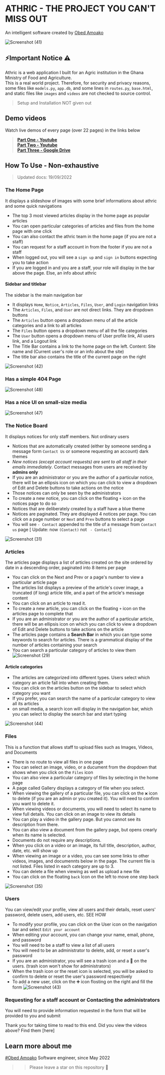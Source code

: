 # ATHRIC - THE PROJECT YOU CAN'T MISS OUT
An intelligent software created by [Obed Amoako](https://ericob.sytes.net)

![Screenshot (41)](https://user-images.githubusercontent.com/84608830/190366532-233b8ee9-2bcf-4e62-9bcf-e9156821e654.png)

## ⚡Important Notice ⚠
Athric is a web application I built for an Agric institution in the Ghana Ministry of Food and Agriculture.  
This is a real world project. Therefore, for security and privacy reasons, some files like `models.py`, `app.db`, and some lines in `routes.py`, `base.html`, and static files like `images` and `videos` are not checked to source control.

> Setup and Installation NOT given out

## Demo videos
Watch live demos of every page (over 22 pages) in the links below
>  
> [**Part One - Youtube**](https://youtu.be/z3FIbhvlzHQ)  
> [**Part Two - Youtube**](https://youtu.be/HsVuH_rm3P4)  
> [**Part Three - Google Drive**](https://drive.google.com/file/d/1xeSTLRd2YX76gzrIRFyrupTgy-YEpwwP/view?usp=sharing)  
>  

## How To Use - Non-exhaustive

> Updated docs: 19/09/2022

### The Home Page
 It displays a slideshow of images with some brief informations about athric and some quick navigations
 - The top 3 most viewed articles display in the home page as popular articles
 - You can open particular categories of articles and files from the home page with one click
 - You can also contact the athric team in the home page (if you are not a staff)
 - You can request for a staff account in from the footer if you are not a staff
 - When logged out, you will see a `sign up` and `sign in` buttons expecting you to take action
 - If you are logged in and you are a staff, your role will display in the bar above the page. Else, an info about athric

#### Sidebar and titlebar
  The sidebar is the main navigation bar
  - It displays `Home`, `Notice`, `Articles`, `Files`, `User`, and `Login` navigation links
  - The `Articles`, `Files`, and `User` are not direct links. They are dropdown buttons
  - The `Articles` button opens a dropdown menu of all the article categories and a link to all articles
  - The `Files` button opens a dropdown menu of all the file categories
  - The `User` button opens a dropdown menu of User profile link, All users link, and a Logout link
  - The Title Bar contains a link to the home page on the left. Content: Site name and (Current user's role or an info about the site)
  - The title bar also contains the title of the current page on the right
 
 ![Screenshot (42)](https://user-images.githubusercontent.com/84608830/190368968-3e0e6f51-d3b9-47d8-a6ac-bdebc21c52be.png)
 
 ### Has a simple 404 Page
 ![Screenshot (48)](https://user-images.githubusercontent.com/84608830/190393299-0d213934-5e14-468f-8e78-b12f6b7b9cab.png)
 
 ### Has a nice UI on small-size media
 
 ![Screenshot (47)](https://user-images.githubusercontent.com/84608830/190384360-c3b5329a-c6e0-4e9c-a6df-e66e258fdbae.png)

 
 ### The Notice Board
 It displays notices for only staff members. Not ordinary users
  - Notices that are automatically created (either by someone sending a message form `Contact Us` or someone requesting an account) dark themes
  - *New notices (except account requests) are sent to all staff in their emails immediately*. Contact messages from users are received by **admins only**
  - If you are an administrator or you are the author of a particular notice, there will be an ellipsis icon on which you can click to view a dropdown of Edit and Delete buttons to take actions on the notice
  - Those notices can only be seen by the administrators
  - To create a new notice, you can click on the floating `+` icon on the notices page to do so
  - Notices that are deliberately created by a staff have a blue theme
  - Notices are paginated. They are displayed 4 notices per page. You can click on a page number or `Next` and `Prev` buttons to select a page
  - You will see `- Contact` appended to the title of a message from `Contact us` page [ Update: now `(Contact)` not ` - Contact`]
  
  ![Screenshot (31)](https://user-images.githubusercontent.com/84608830/190374842-42aa8076-d303-4ad9-b936-bf6e8de74db5.png)

### Articles
The articles page displays a list of articles created on the site ordered by date in a descending order, paginated into 8 items per page
- You can click on the Next and Prev or a page's number to view a particular article page
- The articles list displays a preview of the article's cover image, a truncated (if long) article title, and a part of the article's message content
- You can click on an article to read it.
- To create a new article, you can click on the floating `+` icon on the articles page to complete that
- If you are an administrator or you are the author of a particular article, there will be an ellipsis icon on which you can click to view a dropdown of Edit and Delete buttons to take actions on the article
- The articles page contains a **Search Bar** in which you can type some keywords to search for articles. There is a grammatical display of the number of articles containing your search
- You can search a particular category of articles to view them
![Screenshot (29)](https://user-images.githubusercontent.com/84608830/190383052-8473fdfe-ef26-414d-9154-9bd2cee67bcd.png)

#### Article categories
- The articles are categorized into different types. Users select which category an article fall into when creating them.
- You can click on the articles button on the sidebar to select which category you want
- If you prefer, you can search the name of a particular category to view all its articles
- on small media, a search icon will display in the navigation bar, which you can select to display the search bar and start typing

![Screenshot (44)](https://user-images.githubusercontent.com/84608830/190378796-55032da0-2cd4-4151-8c59-b7d85b69ee3f.png)


### Files
This is a function that allows staff to upload files such as Images, Videos, and Documents
 - There is no route to view all files in one page
 - You can select an image, video, or a ducument from the dropdown that shows when you click on the `Files` icon
 - You can also view a particular category of files by selecting in the home page
 - A page called Gallery displays a category of file when you select.
 - When viewing the gallery of a particular file, you can click on the `❌` icon to delete (if you are an admin or you created it). You will need to confirm you want to delete it.
 - When viewing videos or documents, you will need to select its name to view full details. You can click on an image to view its details
 - You can play a video in the gallery page. But you cannot see its description from there.
 - You can also view a document from the gallery page, but opens crearly when its name is selected.
 - Documents do not require any descriptions.
 - When you click on a video or an image, its full title, description, author, date, etc. will show up
 - When viewing an image or a video, you can see some links to other videos, images, and documennts below in the page. The current file is not listed. Files listed in each category are up to 3.
 - You can delete a file when viewing as well as upload a new file
 - You can click on the floating `back` Icon on the left to move one step back
 
![Screenshot (35)](https://user-images.githubusercontent.com/84608830/190385043-6def8e2e-f5c4-4729-b698-1b46f1f875c7.png)


### Users
You can view/edit your profile, view all users and their details, reset users' password, delete users, add users, etc. SEE HOW
- To modify your profile, you can click on the User icon on the navigation bar and select `Edit your account`
- When editing your account, you can change your name, email, phone, and password
- You will need to be a staff to view a list of all users
- You will need to be an administrator to delete, add, or reset a user's password
- If you are an administrator, you will see a trash icon and a 🔄 on the users. (trash icon won't show for administrators)
- When the trash icon or the reset icon is selected, you will be asked to confirm to delete or reset the user's password respectively
- To  add a new user, click on the ➕ icon flosting on the right and fill the form
![Screenshot (43)](https://user-images.githubusercontent.com/84608830/190390830-0b6773e2-bb94-44ba-b07a-bd4f3b3056a5.png)

### Requesting for a staff account or Contacting the administrators 
You will need to provide information requested in the form that will be provided to you and submit


Thank you for taking tiime to read to this end. Did you view the videos above? Find them [here]
## Learn more about me
[#Obed Amoako](https://ericob.sytes.net) Software engineer, since May 2022

>> Please leave a star on this repository 🌟
